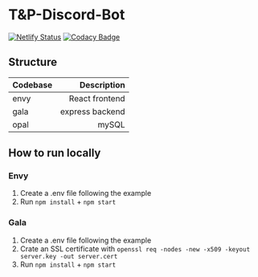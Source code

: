 # T&P-Discord-Bot

[![Netlify Status](https://api.netlify.com/api/v1/badges/6dc605e9-9e20-4ec9-bad2-f36ce8f1079b/deploy-status)](https://app.netlify.com/sites/tandp/deploys)
[![Codacy Badge](https://app.codacy.com/project/badge/Grade/570c26163c0c4e9ca72553d53eba29f1)](https://www.codacy.com/gh/BenPVandenberg/TaP-Discord-Bot/dashboard?utm_source=github.com&amp;utm_medium=referral&amp;utm_content=BenPVandenberg/TaP-Discord-Bot&amp;utm_campaign=Badge_Grade)

## Structure

| Codebase |     Description |
| :------- | --------------: |
| envy     |  React frontend |
| gala     | express backend |
| opal     |           mySQL |

## How to run locally

### Envy

1. Create a .env file following the example
2. Run ```npm install``` + ```npm start```

### Gala

1. Create a .env file following the example
2. Crate an SSL certificate with ```openssl req -nodes -new -x509 -keyout server.key -out server.cert```
3. Run ```npm install``` + ```npm start```
